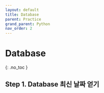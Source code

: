 ```yaml
---
layout: default
title: Database
parent: Practice
grand_parent: Python
nav_order: 2
---
```


# Database
{: .no_toc }



## Step 1. Database 최신 날짜 얻기

```python

```